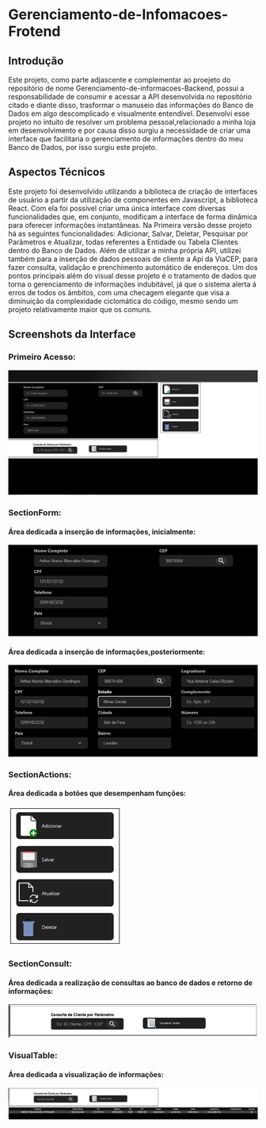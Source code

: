 # Gerenciamento-de-Infomacoes-Frotend

## Introdução
Este projeto, como parte adjascente e complementar ao proejeto do repositório de nome Gerenciamento-de-informacoes-Backend, possui a responsabilidade de consumir e acessar a API desenvolvida no repositório citado e diante disso, trasformar o manuseio das informações do Banco de Dados em algo descomplicado e visualmente entendível. Desenvolvi esse projeto no intuito de resolver um problema pessoal,relacionado a minha loja em desenvolvimento e por causa disso surgiu a necessidade de criar uma interface que facilitaria o gerenciamento de informações dentro do meu Banco de Dados, por isso surgiu este projeto.

## Aspectos Técnicos 
Este projeto foi desenvolvido utilizando a biblioteca de criação de interfaces de usuário a partir da utilização de componentes em Javascript, a biblioteca React. Com ela foi possível criar uma única interface com diversas funcionalidades que, em conjunto, modificam a interface de forma dinâmica para oferecer informações instantâneas.
Na Primeira versão desse projeto há as seguintes funcionalidades: Adicionar, Salvar, Deletar, Pesquisar por Parâmetros e Atualizar, todas referentes a Entidade ou Tabela Clientes dentro do Banco de Dados.
Além de utilizar a minha própria API, utilizei também para a inserção de dados pessoais de cliente a Api da ViaCEP, para fazer consulta, validação e prenchimento automático de endereços.
Um dos pontos principais além do visual desse projeto é o tratamento de dados que torna o gerenciamento de informações indubitável, já que o sistema alerta á erros de todos os âmbitos, com uma checagem elegante que visa a diminuição da complexidade ciclomática do código, mesmo sendo um projeto relativamente maior que os comuns.

## Screenshots da Interface
### Primeiro Acesso:
![Screenshot Inicial da Interface](./Previews/TelaInicial.jpg)

### SectionForm:
#### Área dedicada a inserção de informações, inicialmente:
![Screenshot da SectionForm](./Previews/SectionForm01.jpg)
#### Área dedicada a inserção de informações,posteriormente:
![Screenshot da SectionForm](./Previews/SectionForm02.jpg)

### SectionActions:
#### Área dedicada a botões que desempenham funções:
![Screenshot da SectionActions](./Previews/SectonActions.jpg)

### SectionConsult:
#### Área dedicada a realização de consultas ao banco de dados e retorno de informações:
![Screenshot da SectionConsult](./Previews/SectionConsult.jpg)

### VisualTable:
#### Área dedicada a visualização de informações:
![Screenshot da VisualTable](./Previews/VisualTable.jpg)


